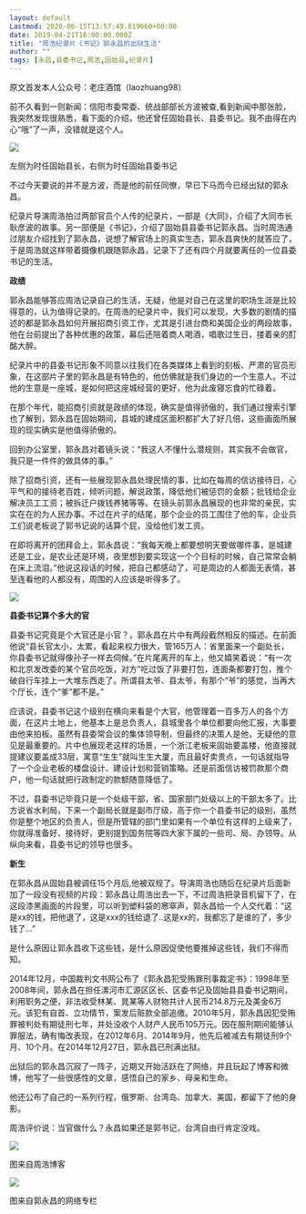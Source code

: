```yaml
---
layout: default
Lastmod: 2020-06-15T13:57:49.819660+00:00
date: 2019-04-21T16:00:00.000Z
title: "周浩纪录片《书记》郭永昌的出狱生活"
author: ""
tags: [永昌,县委书记,周浩,固始县,纪录片]
---
```


原文首发本人公众号：老庄酒馆（laozhuang98）

前不久看到一则新闻：信阳市委常委、统战部部长方波被查,看到新闻中那张脸，我突然发现很熟悉，看下面的介绍，他还曾任固始县长、县委书记。我不由得在内心“哦”了一声，没错就是这个人。

![](https://images.weserv.nl/?url=https%3A//pic4.zhimg.com/v2-265d2b6b5ecabd0342d61f3c5ebbcd6b_b.jpg)

左侧为时任固始县长，右侧为时任固始县委书记

不过今天要说的并不是方波，而是他的前任同僚，早已下马而今已经出狱的郭永昌。

纪录片导演周浩拍过两部官员个人传的纪录片，一部是《大同》，介绍了大同市长耿彦波的故事。另一部便是《书记》，介绍了固始县县委书记郭永昌。当时周浩通过朋友介绍找到了郭永昌，说想了解官场上的真实生态，郭永昌爽快的就答应了，于是周浩就这样带着摄像机跟随郭永昌，记录下了还有四个月就要离任的一位县委书记的生活。

**政绩**

郭永昌能够答应周浩记录自己的生活，无疑，他是对自己在这里的职场生涯是比较得意的，认为值得记录的。在周浩的纪录片中，我们可以发现，大多数的剧情的描述的都是郭永昌如何开展招商引资工作，尤其是引进台商和美国企业的两段故事，他在台前提出了各种优惠的政策，幕后还陪着商人喝酒，唱歌过生日，搂着亲的酊酩大醉。

纪录片中的县委书记形象不同意以往我们在各类媒体上看到的刻板、严肃的官员形象，在这部片子里的郭永昌是有特色的，他仿佛就是我们身边的一个生意人。不过他的生意是一座城，是如何把这座城经营的更好，他为此废寝忘食的忙碌着。

在那个年代，能招商引资就是政绩的体现，确实是值得骄傲的，我们通过搜索引擎也了解到，郭永昌在固始期间，县城的建成区面积都扩大了好几倍，这些画面所展现的现实确实是他值得骄傲的。

回到办公室里，郭永昌对着镜头说：“我这人不懂什么潜规则，其实我不会做官，我只是一件件的做具体的事。”

除了招商引资，还有一些展现郭永昌处理民情的事，比如在每周的信访接待日，心平气和的接待老百姓，倾听问题，解说政策，降低他们被惩罚的金额；批钱给企业解决员工工资；被拆迁户拨钱养猪等等。在镜头前郭永昌展现的也非常的亲民，实实在在的为人民办事。不过在片子的结尾，那个企业的员工围住了他的车，企业员工们说老板说了郭书记说的话算个屁，没给他们发工资。

在即将离开的团拜会上，郭永昌说：“我每天晚上都要想明天要做哪件事，是城建还是工业，是农业还是环境，夜里想到要实现这一个个目标的时候，自己常常会躺在床上流泪。”他说这段话的时候，把自己都感动了，可是周边的人都面无表情，甚至连看他的人都没有，周围的人应该是听得多了。

![](https://images.weserv.nl/?url=https%3A//pic1.zhimg.com/v2-aeee061eff50703991ea94ea004b59a0_b.jpg)

**县委书记算个多大的官**

县委书记究竟是个大官还是小官？，郭永昌在片中有两段截然相反的描述。在前面他说“县长官太小，太累，看起来权力很大，管165万人：省里面来一个副处长，你县委书记就得像孙子一样去伺候。”在片尾离开的车上，他又嬉笑着说：“有一次和北京发改委的某个官员吃饭，对方“吃过饭了非要打包，连面条都要打包，推个破自行车挂上一大堆东西走了。所谓县太爷、县太爷，有那个“爷”的感觉，当再大个厅长，连个“爹”都不是。”

应该说，县委书记这个级别在横向来看是个大官，他管理着一百多万人的各个方面，在这片土地上，他基本上是总负责人，县城里各个单位都要向他汇报，大事要由他来拍板。虽然有县委常会议的集体领导制，但最终的决策人是他，无疑他的意见是最重要的。片中也展现老这样的场景，一个浙江老板来固始要盖楼，他直接就提建议要盖成33层，寓意“生生”就叫生生大厦，而且最好卖贵点，一句话就指导了一个企业老板的楼盘设计、建设计划和营销策略。还是前面信访被罚款那个商户，他一句话就把行政制定的款额随意降低了。

不过，县委书记毕竟只是一个处级干部，省、国家部门处级以上的干部太多了。比方说省水利局，下来一个副局长就是副市厅级，高于你一个县委书记的级别，虽然你是整个地区的负责人，但是所管辖的部门里如果有一个单位有这样的上级来了，你就得准备好、接待好，更别提到国务院等四大家下属的一些司、局、办领导。从纵向来看，县委书记的领导也很多。

**新生**

在郭永昌从固始县被调任15个月后,他被双规了。导演周浩也随后在纪录片后面新加了一段没有视频的片段：郭永昌让周浩出去一下，不过周浩把录音机留下了，在这段漆黑画面的片段里，可以听到塑料袋的窸窣声，郭永昌给一个人交代着：“这是xx的钱，把他退了，这是xxx的钱给退了..这是xx的，我都忘了是谁的了，多少钱了...”

是什么原因让郭永昌收下这些钱，是什么原因促使他要推掉这些钱，我们不得而知。

2014年12月，中国裁判文书网公布了《郭永昌犯受贿罪刑事裁定书》：1998年至2008年间，郭永昌在担任漯河市汇源区区长、区委书记及固始县县委书记期间，利用职务之便，非法收受林某、晁某等人财物共计人民币214.8万元及美金6万元。该犯有自首、立功情节，案发后赃款全部追缴。2010年5月，郭永昌因犯受贿罪被判处有期徒刑七年，并处没收个人财产人民币105万元。因在服刑期间能够认罪服法，确有悔改表现，在2012年6月、2014年9月，他先后被减去有期徒刑9个月、10个月。在2014年12月27日，郭永昌已刑满出狱。

出狱后的郭永昌沉寂了一阵子，近期又开始活跃在了网络，并且玩起了博客和微博，他写了一些很感性的文章，感悟自己的家乡、母亲和生命。

他还公布了自己的一系列行程，俄罗斯、台湾岛、加拿大、美国，都留下了他的身影。

周浩评价说：当官做什么？永昌如果还是郭书记，台湾自由行肯定没戏。

![](https://images.weserv.nl/?url=https%3A//pic3.zhimg.com/v2-0131262a6862aa6461683c762031fbca_b.jpg)

图来自周浩博客

![](https://images.weserv.nl/?url=https%3A//pic2.zhimg.com/v2-8b11116042f0ff7d4247a5dce2b73995_b.jpg)

图来自郭永昌的网络专栏

